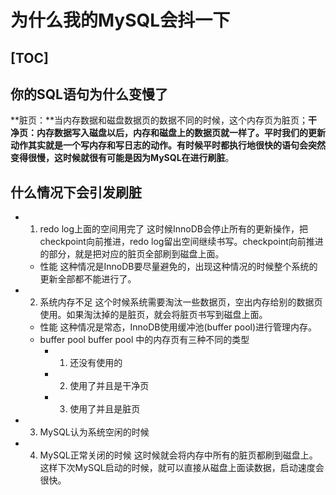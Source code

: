 # 为什么我的MySQL会抖一下

[TOC]
----------------------

## 你的SQL语句为什么变慢了
**脏页：**当内存数据和磁盘数据页的数据不同的时候，这个内存页为脏页；**干净页：**内存数据写入磁盘以后，内存和磁盘上的数据页就一样了。平时我们的更新动作其实就是一个写内存和写日志的动作。有时候平时都执行地很快的语句会突然变得很慢，这时候就很有可能是因为MySQL在进行**刷脏**。

## 什么情况下会引发刷脏
+ 1. redo log上面的空间用完了
    这时候InnoDB会停止所有的更新操作，把checkpoint向前推进，redo log留出空间继续书写。checkpoint向前推进的部分，就是把对应的脏页全部刷到磁盘上面。
    + 性能
        这种情况是InnoDB要尽量避免的，出现这种情况的时候整个系统的更新全部都不能进行了。
+ 2. 系统内存不足
    这个时候系统需要淘汰一些数据页，空出内存给别的数据页使用。如果淘汰掉的是脏页，就会将脏页书写到磁盘上面。
    + 性能
        这种情况是常态，InnoDB使用缓冲池(buffer pool)进行管理内存。
    + buffer pool
        buffer pool 中的内存页有三种不同的类型
        + 1. 还没有使用的
        + 2. 使用了并且是干净页
        + 3. 使用了并且是脏页
+ 3. MySQL认为系统空闲的时候
+ 4. MySQL正常关闭的时候
    这时候就会将内存中所有的脏页都刷到磁盘上。这样下次MySQL启动的时候，就可以直接从磁盘上面读数据，启动速度会很快。